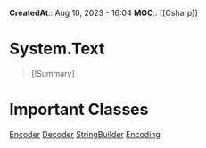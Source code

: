 **CreatedAt**:: Aug 10, 2023 - 16:04
**MOC**:: [[Csharp]]
# System.Text

>[!Summary]
>

# Important Classes
[Encoder](https://learn.microsoft.com/en-us/dotnet/api/system.text.encoder?view=net-7.0)
[Decoder](https://learn.microsoft.com/en-us/dotnet/api/system.text.decoder?view=net-7.0)
[StringBuilder](https://learn.microsoft.com/en-us/dotnet/api/system.text.stringbuilder?view=net-7.0)
[Encoding](https://learn.microsoft.com/en-us/dotnet/api/system.text.encoding?view=net-7.0)


